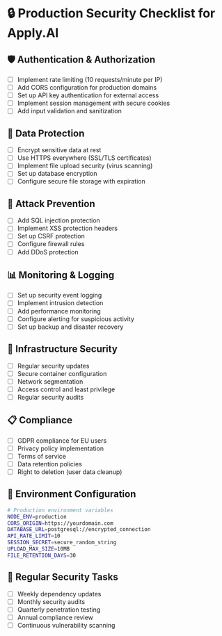 # 🔒 Production Security Checklist for Apply.AI

## 🛡️ **Authentication & Authorization**
- [ ] Implement rate limiting (10 requests/minute per IP)
- [ ] Add CORS configuration for production domains
- [ ] Set up API key authentication for external access
- [ ] Implement session management with secure cookies
- [ ] Add input validation and sanitization

## 🔐 **Data Protection**
- [ ] Encrypt sensitive data at rest
- [ ] Use HTTPS everywhere (SSL/TLS certificates)
- [ ] Implement file upload security (virus scanning)
- [ ] Set up database encryption
- [ ] Configure secure file storage with expiration

## 🚫 **Attack Prevention**
- [ ] Add SQL injection protection
- [ ] Implement XSS protection headers
- [ ] Set up CSRF protection
- [ ] Configure firewall rules
- [ ] Add DDoS protection

## 📊 **Monitoring & Logging**
- [ ] Set up security event logging
- [ ] Implement intrusion detection
- [ ] Add performance monitoring
- [ ] Configure alerting for suspicious activity
- [ ] Set up backup and disaster recovery

## 🔧 **Infrastructure Security**
- [ ] Regular security updates
- [ ] Secure container configuration
- [ ] Network segmentation
- [ ] Access control and least privilege
- [ ] Regular security audits

## 📋 **Compliance**
- [ ] GDPR compliance for EU users
- [ ] Privacy policy implementation
- [ ] Terms of service
- [ ] Data retention policies
- [ ] Right to deletion (user data cleanup)

## 🎯 **Environment Configuration**
```bash
# Production environment variables
NODE_ENV=production
CORS_ORIGIN=https://yourdomain.com
DATABASE_URL=postgresql://encrypted_connection
API_RATE_LIMIT=10
SESSION_SECRET=secure_random_string
UPLOAD_MAX_SIZE=10MB
FILE_RETENTION_DAYS=30
```

## 🔄 **Regular Security Tasks**
- [ ] Weekly dependency updates
- [ ] Monthly security audits
- [ ] Quarterly penetration testing
- [ ] Annual compliance review
- [ ] Continuous vulnerability scanning 